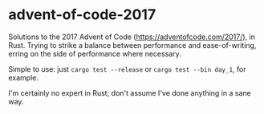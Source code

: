# advent-of-code-2017
Solutions to the 2017 Advent of Code (https://adventofcode.com/2017/), in Rust.
Trying to strike a balance between performance and ease-of-writing, erring on the side of performance where necessary.

Simple to use: just `cargo test --release` or `cargo test --bin day_1`, for example.

I'm certainly no expert in Rust; don't assume I've done anything in a sane way.
